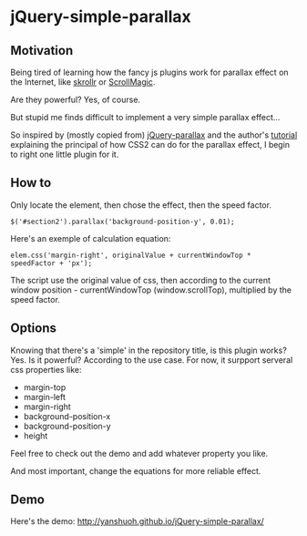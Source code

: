 # jQuery-simple-parallax

## Motivation
Being tired of learning how the fancy js plugins work for parallax effect on the Internet, like [skrollr](https://github.com/Prinzhorn/skrollr) or [ScrollMagic](https://github.com/janpaepke/ScrollMagic). 

Are they powerful? Yes, of course.

But stupid me finds difficult to implement a very simple parallax effect...

So inspired by (mostly copied from) [jQuery-parallax](https://github.com/IanLunn/jQuery-Parallax) and the author's [tutorial](http://ianlunn.co.uk/articles/recreate-nikebetterworld-parallax/) explaining the principal of how CSS2 can do for the parallax effect, I begin to right one little plugin for it.


## How to
Only locate the element, then chose the effect, then the speed factor.
```
$('#section2').parallax('background-position-y', 0.01);
```
Here's an exemple of calculation equation:
```
elem.css('margin-right', originalValue + currentWindowTop * speedFactor + 'px');
```
The script use the original value of css, then according to the current window position - currentWindowTop (window.scrollTop), multiplied by the speed factor.

## Options
Knowing that there's a 'simple' in the repository title, is this plugin works? Yes. Is it powerful? According to the use case.
For now, it surpport serveral css properties like:
* margin-top
* margin-left
* margin-right
* background-position-x
* background-position-y
* height

Feel free to check out the demo and add whatever property you like.

And most important, change the equations for more reliable effect.

## Demo
Here's the demo: http://yanshuoh.github.io/jQuery-simple-parallax/
